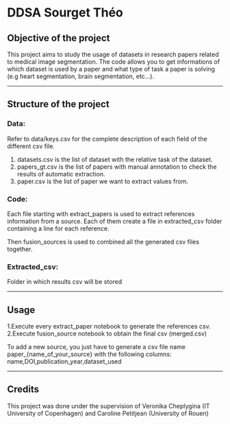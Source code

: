 # DDSA Sourget Théo

## Objective of the project
This project aims to study the usage of datasets in research papers related to medical image segmentation. The code allows you to get informations of which dataset is used by a paper and what type of task a paper is solving (e.g heart segmentation, brain segmentation, etc...).

---

## Structure of the project

### Data:
Refer to data/keys.csv for the complete description of each field of the different csv file.
1. datasets.csv is the list of dataset with the relative task of the dataset.
2. papers_gt.csv is the list of papers with manual annotation to check the results of automatic extraction.
3. paper.csv is the list of paper we want to extract values from.

### Code:
Each file starting with extract_papers is used to extract references information from a source. Each of them create a file in extracted_csv folder containing a line for each reference.

Then fusion_sources is used to combined all the generated csv files together. 

### Extracted_csv:
Folder in which results csv will be stored

---

## Usage
1.Execute every extract_paper notebook to generate the references csv.
2.Execute fusion_source notebook to obtain the final csv (merged.csv) 

To add a new source, you just have to generate a csv file name paper_{name_of_your_source} with the following columns: 
name,DOI,publication_year,dataset_used

---
## Credits
This project was done under the supervision of Veronika Cheplygina (IT University of Copenhagen) and Caroline Petitjean (University of Rouen)
